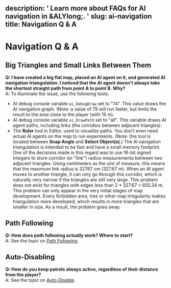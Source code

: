 description: ' Learn more about FAQs for AI navigation in &ALYlong;. '
slug: ai-navigation
title: Navigation Q &amp; A
---
# Navigation Q & A<a name="ai-navigation"></a>

## Big Triangles and Small Links Between Them<a name="ai-navigation-big-triangles"></a>

**Q: I have created a big flat map, placed an AI agent on it, and generated AI navigation triangulation\. I noticed that the AI agent doesn't always take the shortest straight path from point A to point B\. Why?**  
A: To illuminate the issue, use the following tools:  
+ AI debug console variable `ai_DebugDraw` set to "74"\. This value draws the AI navigation graph\. \(Note: a value of 79 will run faster, but limits the result to the area close to the player \(with 15 m\)\. 
+ AI debug console variable `ai_DrawPath` set to "all"\. This variable draws AI agent paths, including links \(the corridors between adjacent triangles\)\.
+ The **Ruler** tool in Editor, used to visualize paths\. You don't even need actual AI agents on the map to run experiments\. \(Note: this tool is located between **Snap Angle** and **Select Object\(s\)**\.\)
The AI navigation triangulation is intended to be fast and have a small memory footprint\. One of the decisions made in this regard was to use 16\-bit signed integers to store corridor \(or "link"\) radius measurements between two adjacent triangles\. Using centimeters as the uint of measure, this means that the maximum link radius is 32767 cm \(327\.67 m\)\. When an AI agent moves to another triangle, it can only go through this corridor, which is naturally very narrow if the triangles are still very large\. This problem does not exist for triangles with edges less than 2 \* 327\.67 = 655\.34 m\.  
This problem can only appear in the very initial stages of map development\. Every forbidden area, tree or other map irregularity makes triangulation more developed, which results in more triangles that are smaller in size\. As a result, the problem goes away\.

## Path Following<a name="ai-navigation-paths"></a>

**Q: How does path following actually work? Where to start?**  
A: See the topic on [Path Following](ai-path-following.md)\.

## Auto\-Disabling<a name="ai-navigation-disabling"></a>

**Q: How do you keep patrols always active, regardless of their distance from the player?**  
A: See the topic on [Auto\-Disable](ai-auto-disable.md)\.
